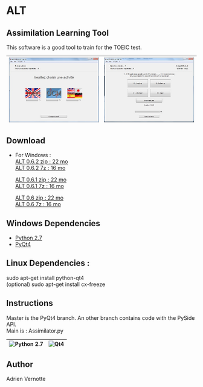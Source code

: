 ALT
===
## Assimilation Learning Tool
This software is a good tool to train for the TOEIC test.

| ![ALT2](https://raw.githubusercontent.com/AdrienVR/ALT/master/alt2.jpg "ALT2") | ![ALT1](https://raw.githubusercontent.com/AdrienVR/ALT/master/alt1.jpg "ALT1") |
|:----:|:----:|

## Download
* For Windows :      
	[ALT 0.6.2 zip : 22 mo](https://drive.google.com/file/d/0B2xlFxzCEekzVk04S2tWazc0NEE/view?usp=sharing)  
	[ALT 0.6.2 7z : 16 mo](https://drive.google.com/file/d/0B2xlFxzCEekzVDQ5bVNycTUyQ0E/view?usp=sharing)  
	  
	[ALT 0.6.1 zip : 22 mo](https://drive.google.com/file/d/0B2xlFxzCEekzOGhjcm5XeW82c2c/view?usp=sharing)  
	[ALT 0.6.1 7z : 16 mo](https://drive.google.com/file/d/0B2xlFxzCEekzQTd0Y2ZQQmtCbmc/view?usp=sharing)  
	  
	[ALT 0.6 zip : 22 mo](https://drive.google.com/file/d/0B2xlFxzCEekzR2pkOHpnRlpLRTQ/view?usp=sharing)  
	[ALT 0.6 7z : 16 mo](https://drive.google.com/file/d/0B2xlFxzCEekzSGhvUlNXcTM1RkU/view?usp=sharing)  

## Windows Dependencies

* [Python 2.7](https://www.python.org/download/releases/2.7.8/)
* [PyQt4](http://www.riverbankcomputing.co.uk/software/pyqt/download)

## Linux Dependencies :

sudo apt-get install python-qt4  
(optional) sudo apt-get install cx-freeze  

## Instructions

Master is the PyQt4 branch. An other branch contains code with the PySide API.  
Main is : Assimilator.py

| ![Python 2.7](https://www.python.org/static/img/python-logo.png "Python 2.7") | ![Qt4](http://www.fevrierdorian.com/blog/public/logos/Qt_logo002.png "Qt4") |
|:----:|:----:|

## Author

Adrien Vernotte